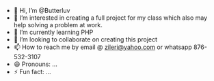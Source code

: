- 👋 Hi, I’m @Butterluv
- 👀 I’m interested in creating a full project for my class which also may help solving a problem at work.
- 🌱 I’m currently learning PHP
- 💞️ I’m looking to collaborate on creating this project 
- 📫 How to reach me by email @ zileri@yahoo.com or whatsapp 876-532-3107
- 😄 Pronouns: ...
- ⚡ Fun fact: ...

<!---
Butterluv/Butterluv is a ✨ special ✨ repository because its `README.md` (this file) appears on your GitHub profile.
You can click the Preview link to take a look at your changes.
--->
